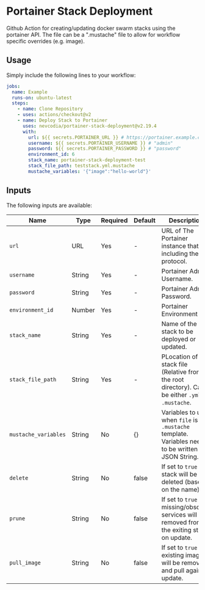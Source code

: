 # Portainer Stack Deployment

Github Action for creating/updating docker swarm stacks using the portainer API. The file can be a ".mustache" file to
allow for workflow specific overrides (e.g. image).

## Usage

Simply include the following lines to your workflow:

```yaml
jobs:
  name: Example
  runs-on: ubuntu-latest
  steps:
    - name: Clone Repository
    - uses: actions/checkout@v2
    - name: Deploy Stack to Portainer
      uses: nevcodia/portainer-stack-deployment@v2.19.4
      with:
        url: ${{ secrets.PORTAINER_URL }} # https://portainer.example.co
        username: ${{ secrets.PORTAINER_USERNAME }} # "admin"
        password: ${{ secrets.PORTAINER_PASSWORD }} # "password"
        environment_id: 6
        stack_name: portainer-stack-deployment-test
        stack_file_path: teststack.yml.mustache
        mustache_variables: '{"image":"hello-world"}'
```

## Inputs

The following inputs are available:

| Name                 | Type   | Required | Default | Description                                                                                          |
|----------------------|--------|----------|---------|------------------------------------------------------------------------------------------------------|
| `url`                | URL    | Yes      | -       | URL of The Portainer instance that is including the protocol.                                        |
| `username`           | String | Yes      | -       | Portainer Admin Username.                                                                            |
| `password`           | String | Yes      | -       | Portainer Admin Password.                                                                            |
| `environment_id`     | Number | Yes      | -       | Portainer Environment ID.                                                                            |
| `stack_name`         | String | Yes      | -       | Name of the stack to be deployed or updated.                                                         |
| `stack_file_path`    | String | Yes      | -       | PLocation of the stack file (Relative from the root directory). Can be either `.yml` or `.mustache`. |
| `mustache_variables` | String | No       | {}      | Variables to use when `file` is a `.mustache` template. Variables need to be written as JSON String. |
| `delete`             | String | No       | false   | If set to `true` the stack will be deleted (based on the name).                                      |
| `prune `             | String | No       | false   | If set to `true` missing/obsolete services will be removed from the exiting stack on update.         |
| `pull_image `        | String | No       | false   | If set to `true` existing images will be removed and pull again on update.                           |
